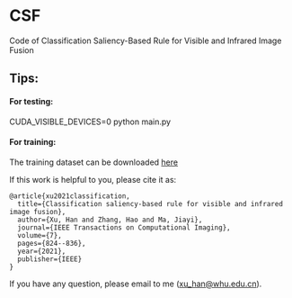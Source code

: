 # CSF
Code of Classification Saliency-Based Rule for Visible and Infrared Image Fusion

## Tips:<br>
#### For testing:<br>
CUDA_VISIBLE_DEVICES=0 python main.py


#### For training:<br>
The training dataset can be downloaded [here](https://pan.baidu.com/s/18hQyGNlhVb3oXAXOJ5LZCQ)<br>

If this work is helpful to you, please cite it as:
```
@article{xu2021classification,
  title={Classification saliency-based rule for visible and infrared image fusion},
  author={Xu, Han and Zhang, Hao and Ma, Jiayi},
  journal={IEEE Transactions on Computational Imaging},
  volume={7},
  pages={824--836},
  year={2021},
  publisher={IEEE}
}
```
If you have any question, please email to me (xu_han@whu.edu.cn).
